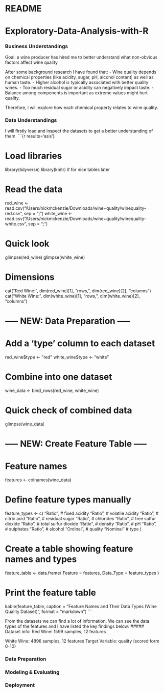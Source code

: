 README
================

# Exploratory-Data-Analysis-with-R

### Business Understandings

Goal: a wine producer has hired me to better understand what non-obvious
factors affect wine quality

After some background research I have found that: - Wine quality depends
on chemical properties (like acidity, sugar, pH, alcohol content) as
well as human taste. - Higher alcohol is typically associated with
better quality wines. - Too much residual sugar or acidity can
negatively impact taste. - Balance among components is important as
extreme values might hurt quality.

Therefore, I will explore how each chemical property relates to wine
quality.

### Data Understandings

I will firstly load and inspect the datasets to get a better
understanding of them. \`\`\`{r results=‘asis’}

# Load libraries

library(tidyverse) library(knitr) \# for nice tables later

# Read the data

red_wine \<-
read.csv(“/Users/nickmckenzie/Downloads/wine+quality/winequality-red.csv”,
sep = “;”) white_wine \<-
read.csv(“/Users/nickmckenzie/Downloads/wine+quality/winequality-white.csv”,
sep = “;”)

# Quick look

glimpse(red_wine) glimpse(white_wine)

# Dimensions

cat(“Red Wine:”, dim(red_wine)\[1\], “rows,”, dim(red_wine)\[2\],
“columns”) cat(“White Wine:”, dim(white_wine)\[1\], “rows,”,
dim(white_wine)\[2\], “columns”)

# —– NEW: Data Preparation —–

# Add a ‘type’ column to each dataset

red_wine$type <- "red"
white_wine$type \<- “white”

# Combine into one dataset

wine_data \<- bind_rows(red_wine, white_wine)

# Quick check of combined data

glimpse(wine_data)

# —– NEW: Create Feature Table —–

# Feature names

features \<- colnames(wine_data)

# Define feature types manually

feature_types \<- c( “Ratio”, \# fixed acidity “Ratio”, \# volatile
acidity “Ratio”, \# citric acid “Ratio”, \# residual sugar “Ratio”, \#
chlorides “Ratio”, \# free sulfur dioxide “Ratio”, \# total sulfur
dioxide “Ratio”, \# density “Ratio”, \# pH “Ratio”, \# sulphates
“Ratio”, \# alcohol “Ordinal”, \# quality “Nominal” \# type )

# Create a table showing feature names and types

feature_table \<- data.frame( Feature = features, Data_Type =
feature_types )

# Print the feature table

kable(feature_table, caption = “Feature Names and Their Data Types (Wine
Quality Dataset)”, format = “markdown”) \`\`\`

From the datasets we can find a lot of information. We can see the data
types of the features and I have listed the key findings below: \#####
Dataset info: Red Wine: 1599 samples, 12 features

White Wine: 4898 samples, 12 features Target Variable: quality (scored
form 0-10)

### Data Preparation

### Modeling & Evaluating

### Deployment
